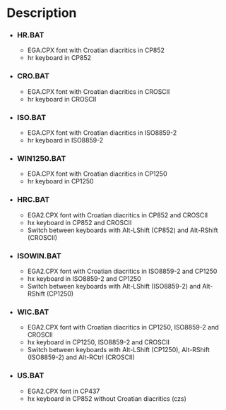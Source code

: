 # Description
- ### HR.BAT
     - EGA.CPX font with Croatian diacritics in CP852
     - hr keyboard in CP852
- ### CRO.BAT
     - EGA.CPX font with Croatian diacritics in CROSCII
     - hr keyboard in CROSCII
- ### ISO.BAT
     - EGA.CPX font with Croatian diacritics in ISO8859-2
     - hr keyboard in ISO8859-2
- ### WIN1250.BAT
     - EGA.CPX font with Croatian diacritics in CP1250
     - hr keyboard in CP1250
- ### HRC.BAT
     - EGA2.CPX font with Croatian diacritics in CP852 and CROSCII
     - hx keyboard in CP852 and CROSCII
     - Switch between keyboards with Alt-LShift (CP852) and Alt-RShift (CROSCII)
- ### ISOWIN.BAT
     - EGA2.CPX font with Croatian diacritics in ISO8859-2 and CP1250
     - hx keyboard in ISO8859-2 and CP1250
     - Switch between keyboards with Alt-LShift (ISO8859-2) and Alt-RShift (CP1250)
- ### WIC.BAT
     - EGA2.CPX font with Croatian diacritics in CP1250, ISO8859-2 and CROSCII
     - hx keyboard in CP1250, ISO8859-2 and CROSCII
     - Switch between keyboards with Alt-LShift (CP1250), Alt-RShift (ISO8859-2) and Alt-RCtrl (CROSCII)
- ### US.BAT
     - EGA2.CPX font in CP437
     - hx keyboard in CP852 without Croatian diacritics (czs)
